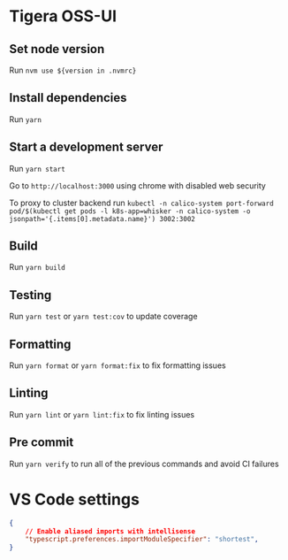 # Tigera OSS-UI

## Set node version

Run `nvm use ${version in .nvmrc}`

## Install dependencies

Run `yarn`

## Start a development server

Run `yarn start`

Go to `http://localhost:3000` using chrome with disabled web security

To proxy to cluster backend run `kubectl -n calico-system port-forward pod/$(kubectl get pods -l k8s-app=whisker -n calico-system -o jsonpath='{.items[0].metadata.name}') 3002:3002`

## Build

Run `yarn build`

## Testing

Run `yarn test` or `yarn test:cov` to update coverage

## Formatting

Run `yarn format` or `yarn format:fix` to fix formatting issues

## Linting

Run `yarn lint` or `yarn lint:fix` to fix linting issues

## Pre commit

Run `yarn verify` to run all of the previous commands and avoid CI failures

# VS Code settings

```settings.json
{
    // Enable aliased imports with intellisense
    "typescript.preferences.importModuleSpecifier": "shortest",
}
```
